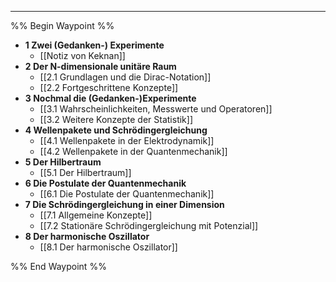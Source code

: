 ***

%% Begin Waypoint %%
- **1 Zwei (Gedanken-) Experimente**
	- [[Notiz von Keknan]]
- **2 Der N-dimensionale unitäre Raum**
	- [[2.1 Grundlagen und die Dirac-Notation]]
	- [[2.2 Fortgeschrittene Konzepte]]
- **3 Nochmal die (Gedanken-)Experimente**
	- [[3.1 Wahrscheinlichkeiten, Messwerte und Operatoren]]
	- [[3.2 Weitere Konzepte der Statistik]]
- **4 Wellenpakete und Schrödingergleichung**
	- [[4.1 Wellenpakete in der Elektrodynamik]]
	- [[4.2 Wellenpakete in der Quantenmechanik]]
- **5 Der Hilbertraum**
	- [[5.1 Der Hilbertraum]]
- **6 Die Postulate der Quantenmechanik**
	- [[6.1 Die Postulate der Quantenmechanik]]
- **7 Die Schrödingergleichung in einer Dimension**
	- [[7.1 Allgemeine Konzepte]]
	- [[7.2 Stationäre Schrödingergleichung mit Potenzial]]
- **8 Der harmonische Oszillator**
	- [[8.1 Der harmonische Oszillator]]

%% End Waypoint %%

